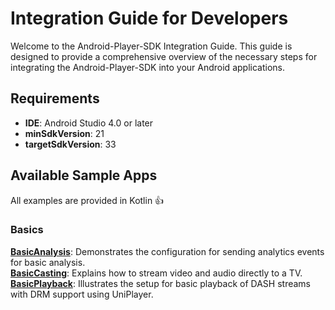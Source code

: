 # Integration Guide for Developers

Welcome to the Android-Player-SDK Integration Guide. This guide is designed to provide a
comprehensive overview of the necessary steps for integrating the Android-Player-SDK into your
Android applications.

## Requirements

- **IDE**: Android Studio 4.0 or later
- **minSdkVersion**: 21
- **targetSdkVersion**: 33

## Available Sample Apps

All examples are provided in Kotlin :+1:

### Basics

[**BasicAnalysis**](https://github.com/BlendVision/Android-Player-SDK/tree/feature/integrate_sample/BasicAnalysis): Demonstrates the configuration for sending analytics events for basic analysis.  
[**BasicCasting**](https://github.com/BlendVision/Android-Player-SDK/tree/feature/integrate_sample/BasicCasting): Explains how to stream video and audio directly to a TV.  
[**BasicPlayback**](https://github.com/BlendVision/Android-Player-SDK/tree/feature/integrate_sample/BasicPlayback): Illustrates the setup for basic playback of DASH streams with DRM support using UniPlayer.  
